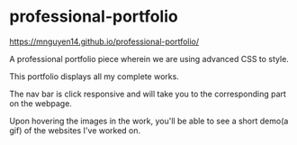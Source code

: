 # professional-portfolio
https://mnguyen14.github.io/professional-portfolio/

A professional portfolio piece wherein we are using advanced CSS to style.

This portfolio displays all my complete works.

The nav bar is click responsive and will take you to the corresponding part on the webpage.

Upon hovering the images in the work, you'll be able to see a short demo(a gif) of the websites I've worked on.
